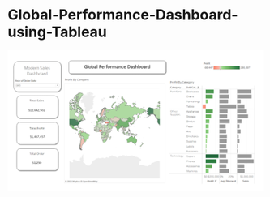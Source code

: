 # Global-Performance-Dashboard-using-Tableau
<img src="https://github.com/sankethbn/Global-Performance-Dashboard-using-Tableau/blob/main/Screenshot%202023-06-16%20065327.png">
